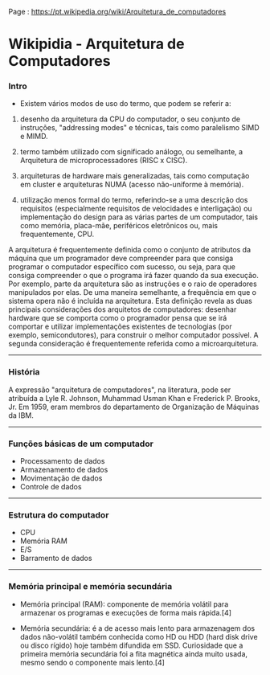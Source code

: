 Page : https://pt.wikipedia.org/wiki/Arquitetura_de_computadores

# Wikipidia - Arquitetura de Computadores



### Intro

- Existem vários modos de uso do termo, que podem se referir a:

1. desenho da arquitetura da CPU do computador, o seu conjunto de instruções, "addressing modes" e técnicas, tais como paralelismo SIMD e MIMD.

2. termo também utilizado com significado análogo, ou semelhante, a Arquitetura de microprocessadores (RISC x CISC).

3. arquiteturas de hardware mais generalizadas, tais como computação em cluster e arquiteturas NUMA (acesso não-uniforme à memória).

4. utilização menos formal do termo, referindo-se a uma descrição dos requisitos (especialmente requisitos de velocidades e interligação) ou implementação do design para as várias partes de um computador, tais como memória, placa-mãe, periféricos eletrônicos ou, mais frequentemente, CPU.

A arquitetura é frequentemente definida como o conjunto de atributos da máquina que um programador deve compreender para que consiga programar o computador específico com sucesso, ou seja, para que consiga compreender o que o programa irá fazer quando da sua execução. Por exemplo, parte da arquitetura são as instruções e o raio de operadores manipulados por elas. De uma maneira semelhante, a frequência em que o sistema opera não é incluída na arquitetura. Esta definição revela as duas principais considerações dos arquitetos de computadores: desenhar hardware que se comporta como o programador pensa que se irá comportar e utilizar implementações existentes de tecnologias (por exemplo, semicondutores), para construir o melhor computador possível. A segunda consideração é frequentemente referida como a microarquitetura.

---


### História

A expressão "arquitetura de computadores", na literatura, pode ser atribuída a Lyle R. Johnson, Muhammad Usman Khan e Frederick P. Brooks, Jr. Em 1959, eram membros do departamento de Organização de Máquinas da IBM.


---

### Funções básicas de um computador


- Processamento de dados
- Armazenamento de dados
- Movimentação de dados
- Controle de dados

---

### Estrutura do computador


- CPU
- Memória RAM
- E/S
- Barramento de dados

---

### Memória principal e memória secundária

- Memória principal (RAM): componente de memória volátil para armazenar os programas e execuções de forma mais rápida.[4]

- Memória secundária: é a de acesso mais lento para armazenagem dos dados não-volátil também conhecida como HD ou HDD (hard disk drive ou disco rígido) hoje também difundida em SSD. Curiosidade que a primeira memória secundária foi a fita magnética ainda muito usada, mesmo sendo o componente mais lento.[4]

